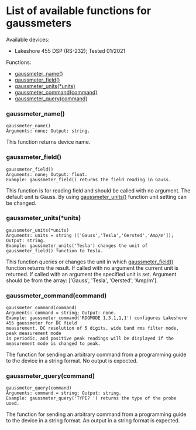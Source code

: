# List of available functions for gaussmeters

Available devices:
- Lakeshore 455 DSP (RS-232); Tested 01/2021

Functions:
- [gaussmeter_name()](#gaussmeter_name)<br/>
- [gaussmeter_field()](#gaussmeter_field)<br/>
- [gaussmeter_units(*units)](#gaussmeter_unitsunits)<br/>
- [gaussmeter_command(command)](#gaussmeter_commandcommand)<br/>
- [gaussmeter_query(command)](#gaussmeter_querycommand)<br/>

### gaussmeter_name()
```python3
gaussmeter_name()
Arguments: none; Output: string.
```
This function returns device name.
### gaussmeter_field()
```python3
gaussmeter_field()
Arguments: none; Output: float.
Example: gaussmeter_field() returns the field reading in Gauss.
```
This function is for reading field and should be called with no argument. The default unit is Gauss. By using [gaussmeter_units()](#gaussmeter_unitsunits) function unit setting can be changed.<br/>
### gaussmeter_units(*units)
```python3
gaussmeter_units(*units)
Arguments: units = string (['Gauss','Tesla','Oersted','Amp/m']); Output: string.
Example: gaussmeter_units('Tesla') changes the unit of gaussmeter_field() function to Tesla.
```
This function queries or changes the unit in which [gaussmeter_field()](#gaussmeter_field) function returns the result. If called with no argument the current unit is returned. If called with an argument the specified unit is set. Argument should be from the array: ['Gauss', 'Tesla', 'Oersted', 'Amp/m'].<br/>
### gaussmeter_command(command)
```python3
gaussmeter_command(command)
Arguments: command = string; Output: none.
Example: gaussmeter_command('RDGMODE 1,3,1,1,1') configures Lakeshore 455 gaussmeter for DC field
measurement, DC resolution of 5 digits, wide band rms filter mode, peak measurement mode
is periodic, and positive peak readings will be displayed if the measurement mode is changed to peak.
```
The function for sending an arbitrary command from a programming guide to the device in a string format. No output is expected.<br/>
### gaussmeter_query(command)
```python3
gaussmeter_query(command)
Arguments: command = string; Output: string.
Example: gaussmeter_query('TYPE? ') returns the type of the probe used.
```
The function for sending an arbitrary command from a programming guide to the device in a string format. An output in a string format is expected.<br/>

